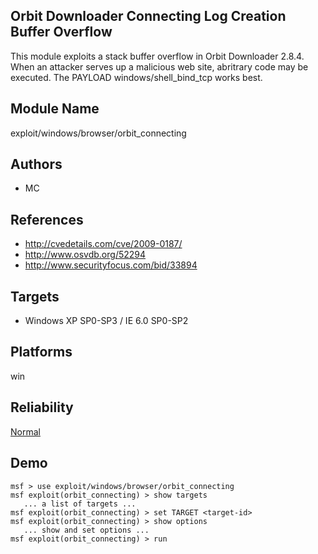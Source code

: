 ## Orbit Downloader Connecting Log Creation Buffer Overflow

This module exploits a stack buffer overflow in Orbit 
Downloader 2.8.4. When an attacker serves up a malicious web 
site, abritrary code may be executed. The PAYLOAD 
windows/shell_bind_tcp works best.


## Module Name
exploit/windows/browser/orbit_connecting

## Authors
* MC


## References
* http://cvedetails.com/cve/2009-0187/
* http://www.osvdb.org/52294
* http://www.securityfocus.com/bid/33894



## Targets
* Windows XP SP0-SP3 / IE 6.0 SP0-SP2


## Platforms
win

## Reliability
[Normal](https://github.com/rapid7/metasploit-framework/wiki/Exploit-Ranking)

## Demo

```
msf > use exploit/windows/browser/orbit_connecting
msf exploit(orbit_connecting) > show targets
   ... a list of targets ...
msf exploit(orbit_connecting) > set TARGET <target-id>
msf exploit(orbit_connecting) > show options
   ... show and set options ...
msf exploit(orbit_connecting) > run
```
    
    